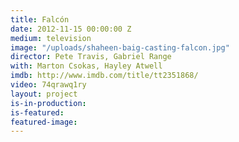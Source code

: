```yaml
---
title: Falcón
date: 2012-11-15 00:00:00 Z
medium: television
image: "/uploads/shaheen-baig-casting-falcon.jpg"
director: Pete Travis, Gabriel Range
with: Marton Csokas, Hayley Atwell
imdb: http://www.imdb.com/title/tt2351868/
video: 74qrawq1ry
layout: project
is-in-production: 
is-featured: 
featured-image: 
---
```


